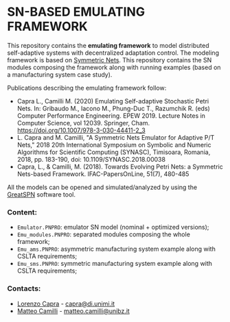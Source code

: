 # SN-BASED EMULATING FRAMEWORK

This repository contains the **emulating framework** to model distributed self-adaptive systems with decentralized adaptation control.
The modeling framework is based on [Symmetric Nets](https://www.iso.org/standard/52070.html).
This repository contains the SN modules composing the framework along with running examples (based on a manufacturing system case study).

Publications describing the emulating framework follow:

* Capra L., Camilli M. (2020) Emulating Self-adaptive Stochastic Petri Nets. In: Gribaudo M., Iacono M., Phung-Duc T., Razumchik R. (eds) Computer Performance Engineering. EPEW 2019. Lecture Notes in Computer Science, vol 12039. Springer, Cham. https://doi.org/10.1007/978-3-030-44411-2_3
* L. Capra and M. Camilli, "A Symmetric Nets Emulator for Adaptive P/T Nets," 2018 20th International Symposium on Symbolic and Numeric Algorithms for Scientific Computing (SYNASC), Timisoara, Romania, 2018, pp. 183-190, doi: 10.1109/SYNASC.2018.00038
* Capra, L., & Camilli, M. (2018). Towards Evolving Petri Nets: a Symmetric Nets-based Framework. IFAC-PapersOnLine, 51(7), 480-485

All the models can be opened and simulated/analyzed by using the [GreatSPN](http://www.di.unito.it/~amparore/mc4cslta/editor.html) software tool.

### Content:

*    `Emulator.PNPRO`: emulator SN model (nominal + optimized versions);
*    `Emu_modules.PNPRO`: separated modules composing the whole framework;
*    `Emu_ams.PNPRO`: asymmetric manufacturing system example along with CSLTA requirements;
*    `Emu_sms.PNPRO`: symmetric manufacturing system example along with CSLTA requirements;

### Contacts:

*    [Lorenzo Capra](https://homes.di.unimi.it/capra/) - capra@di.unimi.it
*    [Matteo Camilli](https://matteocamilli.github.io/) - matteo.camilli@unibz.it
